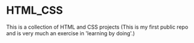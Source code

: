 # HTML_CSS
This is a collection of HTML and CSS projects
(This is my first public repo and is very much an exercise in 'learning by doing'.)
